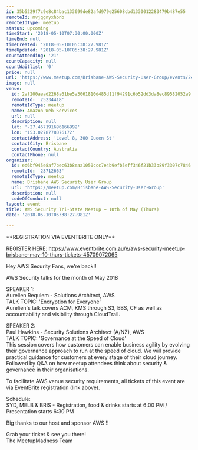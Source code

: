 ```yaml
---
id: 35b5229f7c9e8c84bac133699de82afd979e25608cbd1330012283479b487e55
remoteId: mvjggnyxhbnb
remoteIdType: meetup
status: upcoming
timeStart: '2018-05-10T07:30:00.000Z'
timeEnd: null
timeCreated: '2018-05-10T05:38:27.981Z'
timeUpdated: '2018-05-10T05:38:27.981Z'
countAttending: '21'
countCapacity: null
countWaitlist: '0'
price: null
url: 'https://www.meetup.com/Brisbane-AWS-Security-User-Group/events/249693943/'
image: null
venue:
  id: 2af200aead2268a61be5a3061810d485d11f94291c6b52dd3da8ec89582052a9
  remoteId: '25234418'
  remoteIdType: meetup
  name: Amazon Web Services
  url: null
  description: null
  lat: '-27.467191696166992'
  lon: '153.0278778076172'
  contactAddress: 'Level 8, 300 Queen St'
  contactCity: Brisbane
  contactCountry: Australia
  contactPhone: null
organizer:
  id: ed6bf945e8af7bec63b8eaa1050ccc7e4b9efb5eff346f21b33b89f3307c7846
  remoteId: '23712663'
  remoteIdType: meetup
  name: Brisbane AWS Security User Group
  url: 'https://meetup.com/Brisbane-AWS-Security-User-Group'
  description: null
  codeOfConduct: null
layout: event
title: AWS Security Tri-State Meetup – 10th of May (Thurs)
date: '2018-05-10T05:38:27.981Z'

---
```

<p>**REGISTRATION VIA EVENTBRITE ONLY**</p> <p>REGISTER HERE: <a href="https://www.eventbrite.com.au/e/aws-security-meetup-brisbane-may-10-thurs-tickets-45709072065" class="linkified">https://www.eventbrite.com.au/e/aws-security-meetup-brisbane-may-10-thurs-tickets-45709072065</a></p> <p>Hey AWS Security Fans, we're back!!</p> <p>AWS Security talks for the month of May 2018</p> <p>SPEAKER 1:<br/>Aurelien Requiem - Solutions Architect, AWS<br/>TALK TOPIC: 'Encryption for Everyone'<br/>Aurelien's talk covers ACM, KMS through S3, EBS, CF as well as accountability and visibility through CloudTrail.</p> <p>SPEAKER 2:<br/>Paul Hawkins - Security Solutions Architect (A/NZ), AWS<br/>TALK TOPIC: 'Governance at the Speed of Cloud'<br/>This session covers how customers can enable business agility by evolving their governance approach to run at the speed of cloud. We will provide practical guidance for customers at every stage of their cloud journey. Followed by Q&amp;A on how meetup attendees think about security &amp; governance in their organisations.</p> <p>To facilitate AWS venue security requirements, all tickets of this event are via EventBrite registration (link above).</p> <p>Schedule:<br/>SYD, MELB &amp; BRIS - Registration, food &amp; drinks starts at 6:00 PM / Presentation starts 6:30 PM</p> <p>Big thanks to our host and sponsor AWS !!</p> <p>Grab your ticket &amp; see you there!<br/>The MeetupMadness Team</p>
